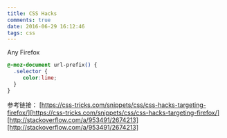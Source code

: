 ```yaml
---
title: CSS Hacks
comments: true
date: 2016-06-29 16:12:46
tags: css
---
```


Any Firefox
``` css
@-moz-document url-prefix() {
  .selector {
     color:lime;
  }
}
```

参考链接：
[https://css-tricks.com/snippets/css/css-hacks-targeting-firefox/][https://css-tricks.com/snippets/css/css-hacks-targeting-firefox/]
[http://stackoverflow.com/a/953491/2674213][http://stackoverflow.com/a/953491/2674213]

[https://css-tricks.com/snippets/css/css-hacks-targeting-firefox/]:https://css-tricks.com/snippets/css/css-hacks-targeting-firefox/
[http://stackoverflow.com/a/953491/2674213]:http://stackoverflow.com/a/953491/2674213
